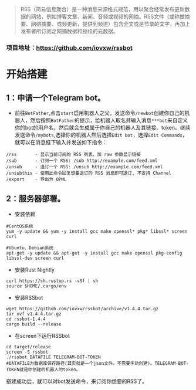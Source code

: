 > RSS（简易信息聚合）是一种消息来源格式规范，用以聚合经常发布更新数据的网站，例如博客文章、新闻、音频或视频的网摘。RSS文件（或称做摘要、网络摘要、或频更新，提供到频道）包含全文或是节录的文字，再加上发布者所订阅之网摘数据和授权的元数据。

### 项目地址：https://github.com/iovxw/rssbot

# 开始搭建
## 1：申请一个Telegram bot。
* 前往`BotFather`,点击`start`启用机器人之父，发送命令`/newbot`创建你自己的机器人，然后按照`BotFather`的提示，给机器人取名并输入消息`***bot`来自定义你的bot的用户名，然后就会生成属于你自己的机器人及其链接、token。继续发送命令`/mybots`,选择你的机器人然后选择`Edit bot`，选择`Edit Commands`，就可以在消息框下输入并发送如下指令：
```
/rss       - 显示当前订阅的 RSS 列表，加 raw 参数显示链接
/sub       - 订阅一个 RSS: /sub http://example.com/feed.xml
/unsub     - 退订一个 RSS: /unsub http://example.com/feed.xml
/unsubthis - 使用此命令回复想要退订的 RSS 消息即可退订, 不支持 Channel
/export    - 导出为 OPML
```
## 2：服务器部署。
* 安装依赖
```
#CentOS系统
yum -y update && yum -y install gcc make openssl* pkg* libssl* screen curl
 
#Ubuntu、Debian系统
apt-get -y update && apt-get -y install gcc make openssl pkg-config libssl-dev screen curl
```
* 安装Rust Nightly
```
curl https://sh.rustup.rs -sSf | sh
source $HOME/.cargo/env
```
* 安装RSSbot
```
wget https://github.com/iovxw/rssbot/archive/v1.4.4.tar.gz
tar xvf v1.4.4.tar.gz
cd rssbot-1.4.4
cargo build --release
```
* 在screen下运行RSSbot
```
cd target/release
screen -S rssbot
./rssbot DATAFILE TELEGRAM-BOT-TOKEN
#DATAFILE为数据库保存路径(其实就是一个json文件，不需要手动创建)。TELEGRAM-BOT-TOKEN就是你创建的机器人的token。
```
搭建成功后，就可以对bot发送命令，来订阅你想要的RSS了。
